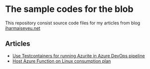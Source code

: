 # The sample codes for the blob
This repository consist source code files for my articles from blog [iharmaiseyeu.net](https://iharmaiseyeu.net)

## Articles
- [Use Testcontainers for running Azurite in Azure DevOps pipeline](/azurite-testcontainers/readme.md)
- [Host Azure Function on Linux consumption plan](/az-function-linux-consumption/readme.md)